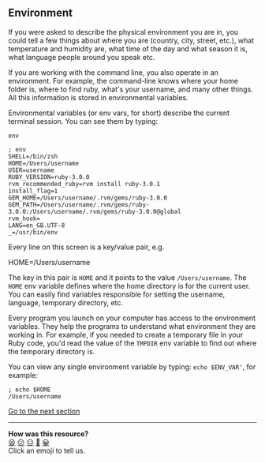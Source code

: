 ## Environment
If you were asked to describe the physical environment you are in, you could tell a few things about where you are (country, city, street, etc.), what temperature and humidity are, what time of the day and what season it is, what language people around you speak etc.

If you are working with the command line, you also operate in an environment. For example, the command-line knows where your home folder is, where to find ruby, what's your username, and many other things. All this information is stored in environmental variables.

Environmental variables (or env vars, for short) describe the current terminal session. You can see them by typing: 

`env`

```shell
; env
SHELL=/bin/zsh
HOME=/Users/username
USER=username
RUBY_VERSION=ruby-3.0.0
rvm_recommended_ruby=rvm install ruby-3.0.1
install_flag=1
GEM_HOME=/Users/username/.rvm/gems/ruby-3.0.0
GEM_PATH=/Users/username/.rvm/gems/ruby-3.0.0:/Users/username/.rvm/gems/ruby-3.0.0@global
rvm_hook=
LANG=en_GB.UTF-8
_=/usr/bin/env

```

Every line on this screen is a key/value pair, e.g.

HOME=/Users/username

The key in this pair is `HOME` and it points to the value `/Users/username`.
The `HOME` env variable defines where the home directory is for the current user. You can easily find variables responsible for setting the username, language, temporary directory, etc.

Every program you launch on your computer has access to the environment variables. They help the programs to understand what environment they are working in. For example, if you needed to create a temporary file in your Ruby code, you'd read the value of the `TMPDIR` env variable to find out where the temporary directory is.

You can view any single environment variable by typing: `echo $ENV_VAR'`, for example:

```shell
; echo $HOME
/Users/username

```

[Go to the next section](./24_echo.md)


<!-- BEGIN GENERATED SECTION DO NOT EDIT -->

---

**How was this resource?**  
[😫](https://airtable.com/shrUJ3t7KLMqVRFKR?prefill_Repository=course&prefill_File=foundations/command_line/23_environment.md&prefill_Sentiment=😫) [😕](https://airtable.com/shrUJ3t7KLMqVRFKR?prefill_Repository=course&prefill_File=foundations/command_line/23_environment.md&prefill_Sentiment=😕) [😐](https://airtable.com/shrUJ3t7KLMqVRFKR?prefill_Repository=course&prefill_File=foundations/command_line/23_environment.md&prefill_Sentiment=😐) [🙂](https://airtable.com/shrUJ3t7KLMqVRFKR?prefill_Repository=course&prefill_File=foundations/command_line/23_environment.md&prefill_Sentiment=🙂) [😀](https://airtable.com/shrUJ3t7KLMqVRFKR?prefill_Repository=course&prefill_File=foundations/command_line/23_environment.md&prefill_Sentiment=😀)  
Click an emoji to tell us.

<!-- END GENERATED SECTION DO NOT EDIT -->
